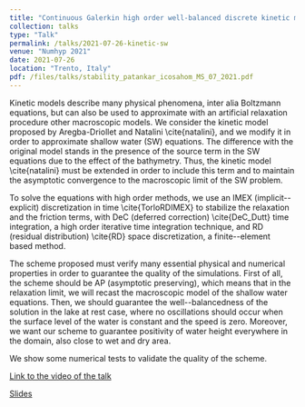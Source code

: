```yaml
---
title: "Continuous Galerkin high order well-balanced discrete kinetic model for shallow water equations"
collection: talks
type: "Talk"
permalink: /talks/2021-07-26-kinetic-sw
venue: "Numhyp 2021"
date: 2021-07-26
location: "Trento, Italy"
pdf: /files/talks/stability_patankar_icosahom_MS_07_2021.pdf
---
```


Kinetic models describe many physical phenomena, inter alia Boltzmann equations, but can also be used to approximate with an artificial relaxation procedure other macroscopic models. We consider the kinetic model proposed by Aregba-Driollet and Natalini \cite{natalini}, and we modify it in order to approximate shallow water (SW) equations. The difference with the original model stands in the presence of the source term in the SW equations due to the effect of the bathymetry. Thus, the kinetic model \cite{natalini} must be extended in order to include this term and to maintain the asymptotic convergence to the macroscopic limit of the SW problem.

To solve the equations with high order methods, we use an IMEX (implicit--explicit) discretization in time \cite{TorloRDIMEX} to stabilize the relaxation and the friction terms, with DeC (deferred correction) \cite{DeC_Dutt} time integration, a high order iterative time integration technique, and RD (residual distribution) \cite{RD} space discretization, a finite--element based method.

The scheme proposed must verify many essential physical and numerical properties in order to guarantee the quality of the simulations. First of all, the scheme should be AP (asymptotic preserving), which means that in the relaxation limit, we will recast the macroscopic model of the shallow water equations. Then, we should guarantee the well--balancedness of the solution in the lake at rest case, where no oscillations should occur when the surface level of the water is constant and the speed is zero. Moreover, we want our scheme to guarantee positivity of water height everywhere in the domain, also close to wet and dry area.

We show some numerical tests to validate the quality of the scheme.

[Link to the video of the talk]()

[Slides]()
